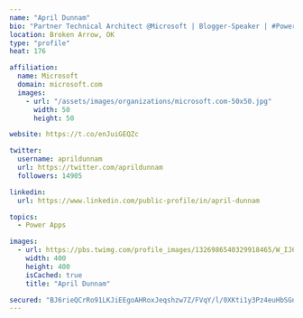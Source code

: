 ```yaml
---
name: "April Dunnam"
bio: "Partner Technical Architect @Microsoft | Blogger-Speaker | #PowerApps, #PowerAutomate, #Office365, #SharePoint | #WIT | #Karaoke Queen"
location: Broken Arrow, OK
type: "profile"
heat: 176

affiliation:
  name: Microsoft
  domain: microsoft.com
  images:
    - url: "/assets/images/organizations/microsoft.com-50x50.jpg"
      width: 50
      height: 50

website: https://t.co/enJuiGEQZc

twitter:
  username: aprildunnam
  url: https://twitter.com/aprildunnam
  followers: 14905

linkedin:
  url: https://www.linkedin.com/public-profile/in/april-dunnam

topics:
  - Power Apps

images:
  - url: https://pbs.twimg.com/profile_images/1326986540329918465/W_IJ6Ih2_400x400.jpg
    width: 400
    height: 400
    isCached: true
    title: "April Dunnam"

secured: "BJ6rieQCrRo91LKJiEEgoAHRoxJeqshzw7Z/FVqY/l/0XKti1y3Pz4euHbSGn6rxzJwCLWZCWhGtdtxuHcG1FN5WZF90ciaPXDaaT+rRmMwgtzRXT27HkTctNAJItkVzn/Xa2zQ9s7ApNXDvN9fbk2EGOqZI1Cxfx731sbjly00CXqpFU1XJmUr68Iv4dqHJUI5lqrGGQy1d5Ep4kslOJzyZbSefn/ykUo4FAt9zLkjv/tj1qcLOEqN1G9JnrguW1i9PAFaH2OF0JO6l2jbXABMceQl+9BbazSckhDzgeWF3XQoIqWwOO1wtLkqVmc50uB1l1e6XqRxE0VGRO4x3wmnuVTjk6u0r14fhR7jn4+qC3cAIPMNQS2xHl+Efig9FJNn00VRPyp6awS+7FzWtVVR45GuzCI76URQ5wTjIzIQ=;WMcw3OUyfQz9EQezv0R/7g=="
---
```



